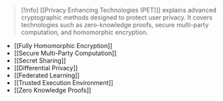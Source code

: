 >[!Info]
> [[Privacy Enhancing Technologies (PET)]] explains advanced cryptographic methods designed to protect user privacy. It covers technologies such as zero-knowledge proofs, secure multi-party computation, and homomorphic encryption.


- [[Fully Homomorphic Encryption]]
- [[Secure Multi-Party Computation]]
- [[Secret Sharing]]
- [[Differential Privacy]]
- [[Federated Learning]]
- [[Trusted Execution Environment]]
- [[Zero Knowledge Proofs]]
